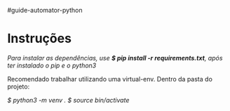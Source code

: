 #guide-automator-python

# Instruções

*Para instalar as dependências, use **$ pip install -r requirements.txt**, após ter instalado o pip e o python3*

Recomendado trabalhar utilizando uma virtual-env.
Dentro da pasta do projeto:

*$ python3 -m venv .* 
*$ source bin/activate*

